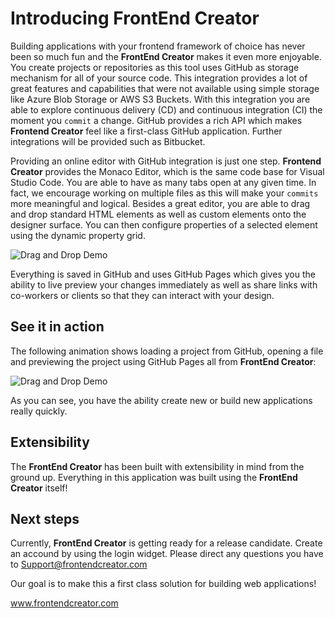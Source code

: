 # Introducing FrontEnd Creator

Building applications with your frontend framework of choice has never been so much fun and the **FrontEnd Creator** makes it even more enjoyable. You create projects or repositories as this tool uses GitHub as storage mechanism for all of your source code. This integration provides a lot of great features and capabilities that were not available using simple storage like Azure Blob Storage or AWS S3 Buckets. With this integration you are able to explore continuous delivery (CD) and continuous integration (CI) the moment you `commit` a change. GitHub provides a rich API which makes **Frontend Creator** feel like a first-class GitHub application. Further integrations will be provided such as Bitbucket.

Providing an online editor with GitHub integration is just one step. **Frontend Creator** provides the Monaco Editor, which is the same code base for Visual Studio Code. You are able to have as many tabs open at any given time. In fact, we encourage working on multiple files as this will make your `commits` more meaningful and logical. Besides a great editor, you are able to drag and drop standard HTML elements as well as custom elements onto the designer surface. You can then configure properties of a selected element using the dynamic property grid. 

<!-- ![Designer](assets/images/designer-home.png) -->
![Drag and Drop Demo](assets/fec-rc.gif)

Everything is saved in GitHub and uses GitHub Pages which gives you the ability to live preview your changes immediately as well as share links with co-workers or clients so that they can interact with your design.

## See it in action

The following animation shows loading a project from GitHub, opening a file and previewing the project using GitHub Pages all from **FrontEnd Creator**:

![Drag and Drop Demo](assets/fec-rc2.gif)

As you can see, you have the ability create new or build new applications really quickly.

## Extensibility

The **FrontEnd Creator** has been built with extensibility in mind from the ground up. Everything in this application was built using the **FrontEnd Creator** itself!

## Next steps

Currently, **FrontEnd Creator** is getting ready for a release candidate. Create an accound by using the login widget. Please direct any questions you have to [Support@frontendcreator.com](mailto:support@frontendcreator.com)

Our goal is to make this a first class solution for building web applications!

[ www.frontendcreator.com ](http://www.frontendcreator.com)

